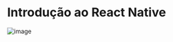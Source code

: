 # Introdução ao React Native

![image](https://user-images.githubusercontent.com/76628576/176333464-3e080292-228a-47d1-90e1-2b729f2dcb04.png)
